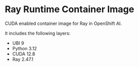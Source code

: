 # Ray Runtime Container Image

CUDA enabled container image for Ray in OpenShift AI.

It includes the following layers:
* UBI 9
* Python 3.12
* CUDA 12.8
* Ray 2.47.1